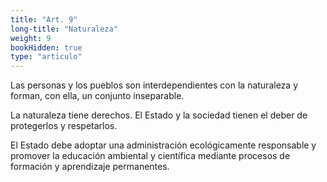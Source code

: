```yaml
---
title: "Art. 9"
long-title: "Naturaleza"
weight: 9
bookHidden: true
type: "articulo"
---
```


Las personas y los pueblos son interdependientes con la naturaleza y forman, con ella, un conjunto inseparable.

La naturaleza tiene derechos. El Estado y la sociedad tienen el deber de protegerlos y respetarlos.

El Estado debe adoptar una administración ecológicamente responsable y promover la educación ambiental y científica mediante procesos de formación y aprendizaje permanentes.


